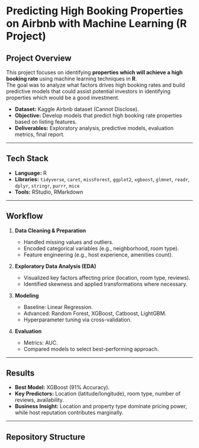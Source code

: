 #  Predicting High Booking Properties on Airbnb with Machine Learning (R Project)

## Project Overview
This project focuses on identifying **properties which will achieve a high booking rate** using machine learning techniques in **R**.  
The goal was to analyze what factors drives high booking rates and build predictive models that could assist potential investors in identifying properties which would be a good investment.

- **Dataset:** Kaggle Airbnb dataset (Cannot Disclose).  
- **Objective:** Develop models that predict high booking rate properties based on listing features.  
- **Deliverables:** Exploratory analysis, predictive models, evaluation metrics, final report.

---

## Tech Stack
- **Language:** R  
- **Libraries:** `tidyverse`, `caret`, `missForest`, `ggplot2`, `xgboost`, `glmnet`, `readr`, `dplyr`, `stringr`, `purrr`, `mice`       
- **Tools:** RStudio, RMarkdown  

---

## Workflow
1. **Data Cleaning & Preparation**
   - Handled missing values and outliers.
   - Encoded categorical variables (e.g., neighborhood, room type).
   - Feature engineering (e.g., host experience, amenities count).

2. **Exploratory Data Analysis (EDA)**
   - Visualized key factors affecting price (location, room type, reviews).
   - Identified skewness and applied transformations where necessary.

3. **Modeling**
   - Baseline: Linear Regression.  
   - Advanced: Random Forest, XGBoost, Catboost, LightGBM.  
   - Hyperparameter tuning via cross-validation.

4. **Evaluation**
   - Metrics: AUC.  
   - Compared models to select best-performing approach.

---

## Results
- **Best Model:** XGBoost (91% Accuracy).  
- **Key Predictors:** Location (latitude/longitude), room type, number of reviews, availability.  
- **Business Insight:** Location and property type dominate pricing power, while host reputation contributes marginally.  

---

## Repository Structure
